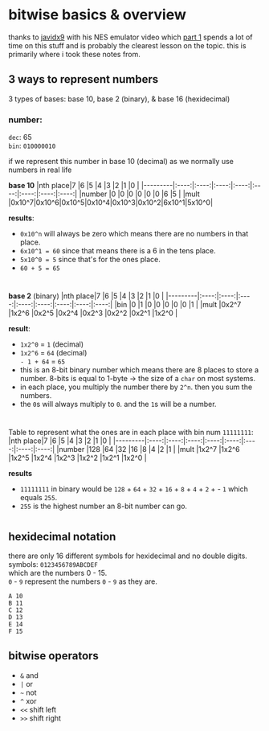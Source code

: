 # bitwise basics & overview

thanks to [javidx9](https://www.youtube.com/channel/UC-yuWVUplUJZvieEligKBkA) with his NES emulator video which [part 1](https://www.youtube.com/watch?v=F8kx56OZQhg&t=310s) spends a lot of time on this stuff and is probably the clearest lesson on the topic. this is primarily where i took these notes from.

## 3 ways to represent numbers

3 types of bases: base 10, base 2 (binary), & base 16 (hexidecimal)

### number:  
`dec`: 65   
`bin`: `010000010`

if we represent this number in base 10 (decimal) as we normally use numbers in real life 

**base 10**
|nth place|7     |6     |5     |4     |3     |2     |1     |0     |
|---------|:----:|:----:|:----:|:----:|:----:|:----:|:----:|:----:|
|number   |0     |0     |0     |0     |0     |0     |6     |5     |
|mult     |0x10^7|0x10^6|0x10^5|0x10^4|0x10^3|0x10^2|6x10^1|5x10^0|  


**results**: 
- `0x10^n` will always be zero which means there are no numbers in that place.  
- `6x10^1 = 60` since that means there is a 6 in the tens place.  
- `5x10^0 = 5` since that's for the ones place.  
- `60 + 5 = 65`
#
**base 2** (binary)
|nth place|7     |6     |5     |4     |3     |2     |1     |0     |
|---------|:----:|:----:|:----:|:----:|:----:|:----:|:----:|:----:|
|bin      |0     |1     |0     |0     |0     |0     |0     |1     |
|mult     |0x2^7 |1x2^6 |0x2^5 |0x2^4 |0x2^3 |0x2^2 |0x2^1 |1x2^0 |  

**result**: 
- `1x2^0` = `1` (decimal)  
- `1x2^6` = `64` (decimal)  
`- 1 + 64` = `65`  
- this is an 8-bit binary number which means there are 8 places to store a number. 8-bits is equal to 1-byte -> the size of a `char` on most systems.  
- in each place, you multiply the number there by `2^n`. then you sum the numbers. 
- the `0`s will always multiply to `0`. and the `1`s will be a number.
#
Table to represent what the ones are in each place with bin num `11111111`:
|nth place|7     |6     |5     |4     |3     |2     |1     |0     |
|---------|:----:|:----:|:----:|:----:|:----:|:----:|:----:|:----:|
|number   |128   |64    |32    |16    |8     |4     |2     |1     |
|mult     |1x2^7 |1x2^6 |1x2^5 |1x2^4 |1x2^3 |1x2^2 |1x2^1 |1x2^0 |  

**results**
- `11111111` in binary would be `128` + `64` + `32` + `16` + `8` + `4` + `2` + - `1` which equals `255`.  
- `255` is the highest number an 8-bit number can go.
#
## hexidecimal notation

there are only 16 different symbols for hexidecimal and no double digits.  
symbols: `0123456789ABCDEF`  
which are the numbers 0 - 15.  
`0` - `9` represent the numbers `0` - `9` as they are.  
```
A 10
B 11
C 12
D 13
E 14
F 15
```


## bitwise operators

- `&` and
- `|` or
- `~` not
- `^` xor
- `<<` shift left
- `>>` shift right